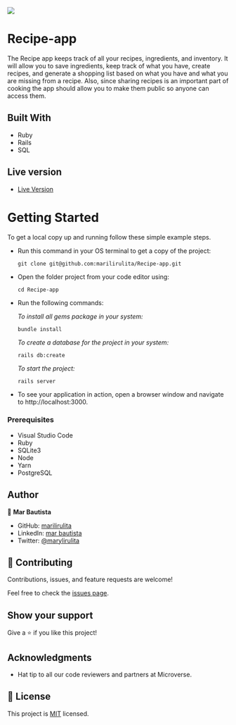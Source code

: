 ![](https://img.shields.io/badge/Microverse-silver)

# Recipe-app

The Recipe app keeps track of all your recipes, ingredients, and inventory. It will allow you to save ingredients, keep track of what you have, create recipes, and generate a shopping list based on what you have and what you are missing from a recipe. Also, since sharing recipes is an important part of cooking the app should allow you to make them public so anyone can access them.

## Built With
- Ruby
- Rails
- SQL

## Live version

- [Live Version](https://afternoon-cove-47787.herokuapp.com/)

# Getting Started

To get a local copy up and running follow these simple example steps.

- Run this command in your OS terminal to get a copy of the project:

  ```
  git clone git@github.com:marilirulita/Recipe-app.git
  ```

- Open the folder project from your code editor using:

  ```
  cd Recipe-app
  ```

- Run the following commands:

  *To install all gems package in your system:*

  ```
  bundle install
  ```
  
  *To create a database for the project in your system:*

  ```
  rails db:create
  ```
  
  *To start the project:*

  ```
  rails server
  ```

- To see your application in action, open a browser window and navigate to http://localhost:3000.

### Prerequisites

- Visual Studio Code
- Ruby
- SQLite3
- Node
- Yarn
- PostgreSQL

## Author

👤 **Mar Bautista**

- GitHub: [marilirulita](https://github.com/marilirulita)
- LinkedIn: [mar bautista](https://www.linkedin.com/in/marbautista/)
- Twitter: [@marylirulita](https://twitter.com/marylirulita)

## 🤝 Contributing

Contributions, issues, and feature requests are welcome!

Feel free to check the [issues page](../../issues/).

## Show your support

Give a ⭐️ if you like this project!

## Acknowledgments

- Hat tip to all our code reviewers and partners at Microverse.

## 📝 License

This project is [MIT](./MIT.md) licensed.
